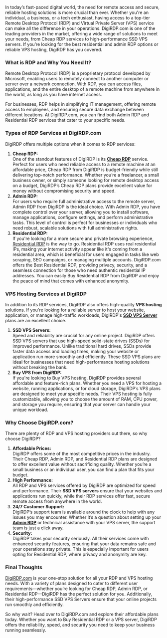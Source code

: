 <p>In today&rsquo;s fast-paced digital world, the need for remote access and secure, reliable hosting solutions is more crucial than ever. Whether you're an individual, a business, or a tech enthusiast, having access to a top-tier Remote Desktop Protocol (RDP) and Virtual Private Server (VPS) service can make all the difference in your operations. DigiRDP.com is one of the leading providers in the market, offering a wide range of solutions to meet your needs, from Cheap RDP services to high-performance SSD VPS servers. If you&rsquo;re looking for the best residential and admin RDP options or reliable VPS hosting, DigiRDP has you covered.</p>
<h3>What is RDP and Why You Need It?</h3>
<p>Remote Desktop Protocol (RDP) is a proprietary protocol developed by Microsoft, enabling users to remotely connect to another computer or server over a network connection. With RDP, you can access files, applications, and the entire desktop of a remote machine from anywhere in the world, as long as you have internet access.</p>
<p>For businesses, RDP helps in simplifying IT management, offering remote access to employees, and ensuring secure data exchange between different locations. At DigiRDP.com, you can find both Admin RDP and Residential RDP services that cater to your specific needs.</p>
<h3>Types of RDP Services at DigiRDP.com</h3>
<p>DigiRDP offers multiple options when it comes to RDP services:</p>
<ol>
<li><strong>Cheap RDP:</strong><br /> One of the standout features of DigiRDP is its <a href="https://digirdp.com/"><strong>Cheap RDP</strong></a> service. Perfect for users who need reliable access to a remote machine at an affordable price, Cheap RDP from DigiRDP is budget-friendly while still delivering top-notch performance. Whether you&rsquo;re a freelancer, a small business owner, or simply someone looking for remote desktop access on a budget, DigiRDP&rsquo;s Cheap RDP plans provide excellent value for money without compromising security and speed.</li>
<li><strong>Admin RDP:</strong><br /> For users who require full administrative access to the remote server, Admin RDP from DigiRDP is the ideal choice. With Admin RDP, you have complete control over your server, allowing you to install software, manage applications, configure settings, and perform administrative tasks. This level of control is perfect for businesses or individuals who need robust, scalable solutions with full administrative rights.</li>
<li><strong>Residential RDP:</strong><br /> If you're looking for a more secure and private browsing experience, <a href="https://digirdp.com/rdp-plan/best-residential-rdp">Residential RDP</a> is the way to go. Residential RDP uses real residential IPs, making your internet activity appear like it's coming from a residential area, which is beneficial for users engaged in tasks like web scraping, SEO campaigns, or managing multiple accounts. DigiRDP.com offers the Best Residential RDP, providing privacy, security, and a seamless connection for those who need authentic residential IP addresses. You can easily Buy Residential RDP from DigiRDP and enjoy the peace of mind that comes with enhanced anonymity.</li>
</ol>
<h3>VPS Hosting Services at DigiRDP</h3>
<p>In addition to its RDP services, DigiRDP also offers high-quality <strong>VPS hosting</strong> solutions. If you're looking for a reliable server to host your website, application, or manage high-traffic workloads, DigiRDP's <a href="https://digirdp.com/cloud-vps-plan/ssd-vps-hosting"><strong>SSD VPS Server</strong></a> plans are an excellent choice.</p>
<ol>
<li><strong>SSD VPS Servers:</strong><br /> Speed and reliability are crucial for any online project. DigiRDP offers SSD VPS servers that use high-speed solid-state drives (SSDs) for improved performance. Unlike traditional hard drives, SSDs provide faster data access and loading times, making your website or application run more smoothly and efficiently. These SSD VPS plans are ideal for businesses that need high-performance hosting solutions without breaking the bank.</li>
<li><strong>Buy VPS from DigiRDP:</strong><br /> If you're looking to Buy VPS hosting, DigiRDP provides several affordable and feature-rich plans. Whether you need a VPS for hosting a website, running applications, or for cloud storage, DigiRDP&rsquo;s VPS plans are designed to meet your specific needs. Their VPS hosting is fully customizable, allowing you to choose the amount of RAM, CPU power, and storage you require, ensuring that your server can handle your unique workload.</li>
</ol>
<h3>Why Choose DigiRDP.com?</h3>
<p>There are plenty of RDP and VPS hosting providers out there, so why choose DigiRDP?</p>
<ol>
<li><strong>Affordable Prices:</strong><br /> DigiRDP offers some of the most competitive prices in the industry. Their Cheap RDP, Admin RDP, and Residential RDP plans are designed to offer excellent value without sacrificing quality. Whether you&rsquo;re a small business or an individual user, you can find a plan that fits your budget.</li>
<li><strong>High Performance:</strong><br /> All RDP and VPS services offered by DigiRDP are optimized for speed and performance. Their <strong>SSD VPS servers</strong> ensure that your websites and applications run quickly, while their RDP services offer fast, secure remote access from anywhere in the world.</li>
<li><strong>24/7 Customer Support:</strong><br /> DigiRDP&rsquo;s support team is available around the clock to help with any issues you may encounter. Whether it&rsquo;s a question about setting up your <a href="https://digirdp.com/rdp-plan/usa-admin-rdp"><strong>Admin RDP</strong></a> or technical assistance with your VPS server, the support team is just a click away.</li>
<li><strong>Security:</strong><br /> DigiRDP takes your security seriously. All their services come with enhanced security features, ensuring that your data remains safe and your operations stay private. This is especially important for users opting for Residential RDP, where privacy and anonymity are key.</li>
</ol>
<h3>Final Thoughts</h3>
<p><a href="https://digirdp.com/">DigiRDP.com</a> is your one-stop solution for all your RDP and VPS hosting needs. With a variety of plans designed to cater to different user requirements&mdash;whether you&rsquo;re looking for Cheap RDP, Admin RDP, or Residential RDP&mdash;DigiRDP has the perfect solution for you. Additionally, their high-performance SSD VPS Servers ensure that your online projects run smoothly and efficiently.</p>
<p>So why wait? Head over to DigiRDP.com and explore their affordable plans today. Whether you want to Buy Residential RDP or a VPS server, DigiRDP offers the reliability, speed, and security you need to keep your business running seamlessly.</p>
